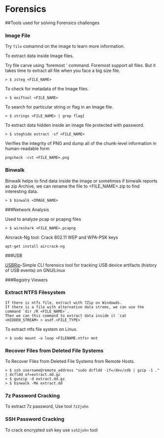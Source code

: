# Forensics

##Tools used for solving Forensics challenges

### Image File

Try `file` comamnd on the image to learn more information.

To extract data inside Image files.

Try file carve using 'foremost <filename>' command. Foremost support all files. But it takes time to extract all file when you face a big size file.

```
> $ zsteg <FILE_NAME>
```

To check for metadata of the Image files.

```
> $ exiftool <FILE_NAME>
```

To search for particular string or flag in an Image file.

```
> $ strings <FILE_NAME> | grep flag{
```

To extract data hidden inside an image file protected with password.

```
> $ steghide extract -sf <FILE_NAME>
```
Verifies the integrity of PNG and dump all of the chunk-level information in human-readable form
```
pngcheck -cvt <FILE_NAME>.png
```
### Binwalk

Binwalk helps to find data inside the image or sometimes if binwalk reports as zip Archive, we can rename the file to <FILE_NAME>.zip to find interesting data.
```
> $ binwalk <IMAGE_NAME>
```

###Network Analysis

Used to analyze pcap or pcapng files

```
> $ wireshark <FILE_NAME>.pcapng
```
Aircrack-Ng tool: Crack 802.11 WEP and WPA-PSK keys
```
apt-get install aircrack-ng
```

###USB

[USBRip](https://github.com/snovvcrash/usbrip)-Simple CLI forensics tool for tracking USB device artifacts (history of USB events) on GNU/Linux

###Registry Viewers


### Extract NTFS Filesystem

```
If there is ntfs file, extract with 7Zip on Windowds. 
If there is a file with alternative data strems, we can use the command `dir /R <FILE_NAME>`.
Then we can this command to extract data inside it `cat <HIDDEN_STREAM> > asdf.<FILE_TYPE>`
```

To extract ntfs file system on Linux.

```
> $ sudo mount -o loop <FILENAME.ntfs> mnt
```

### Recover Files from Deleted File Systems

To Recover Files from Deleted File Systems from Remote Hosts.
```
> $ ssh username@remote_address "sudo dcfldd -if=/dev/sdb | gzip -1 ." | dcfldd of=extract.dd.gz
> $ gunzip -d extract.dd.gz
> $ binwalk -Me extract.dd
```








### 7z Password Cracking

To extract 7z password, Use tool `7z2john`

### SSH Password Cracking

To crack encrypted ssh key use `ssh2john` tool